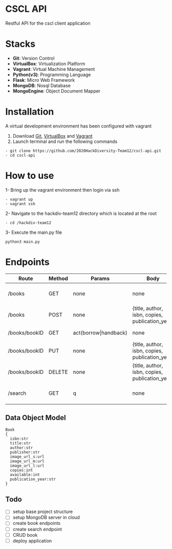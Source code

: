 # CSCL API

Restful API for the cscl client application

# Stacks

- <b>Git</b>: Version Control
- <b>VirtualBox</b>: Virtualization Platform
- <b>Vagrant</b>: Virtual Machine Management
- <b>Python(v3)</b>: Programming Language
- <b>Flask</b>: Micro Web Framework
- <b>MongoDB</b>: Nosql Database
- <b>MongoEngine</b>: Object Document Mapper

# Installation

A virtual development environment has been configured with vagrant

1. Download <a href="https://git-scm.com/downloads" target="_blank">Git</a>, <a href="https://www.virtualbox.org/wiki/Downloads" target="_blank">VirtualBox</a> and <a href="https://www.vagrantup.com/downloads.html" target="_blank">Vagrant</a>
2. Launch terminal and run the following commands

```
- git clone https://github.com/2020HackDiversity-Team12/cscl-api.git
- cd cscl-api
```

# How to use

1- Bring up the vagrant environment then login via ssh

```
- vagrant up
- vagrant ssh
```

2- Navigate to the hackdiv-team12 directory which is located at the root

```
- cd /hackdiv-team12
```

3- Execute the main.py file

```
python3 main.py
```

# Endpoints

| Route         | Method | Params                | Body                                            | Description          | Payload            |
| ------------- | ------ | --------------------- | ----------------------------------------------- | -------------------- | ------------------ |
| /books        | GET    | none                  | none                                            | retreive all books   | books, next, total |
| /books        | POST   | none                  | {title, author, isbn, copies, publication_year} | add new book         | bookID             |
| /books/bookID | GET    | act(borrow\|handback) | none                                            | retreive target book | book, action       |
| /books/bookID | PUT    | none                  | {title, author, isbn, copies, publication_year} | update target book   | bookID             |
| /books/bookID | DELETE | none                  | {title, author, isbn, copies, publication_year} | delete target book   | bookID             |
| /search       | GET    | q                     | none                                            | search in database   | books, next, total |

## Data Object Model

```
Book
{
  isbn:str
  title:str
  author:str
  publisher:str
  image_url_s:url
  image_url_m:url
  image_url_l:url
  copies:int
  available:int
  publication_year:str
}
```

## Todo

- [ ] setup base project structure
- [ ] setup MongoDB server in cloud
- [ ] create book endpoints
- [ ] create search endpoint
- [ ] CRUD book
- [ ] deploy application

